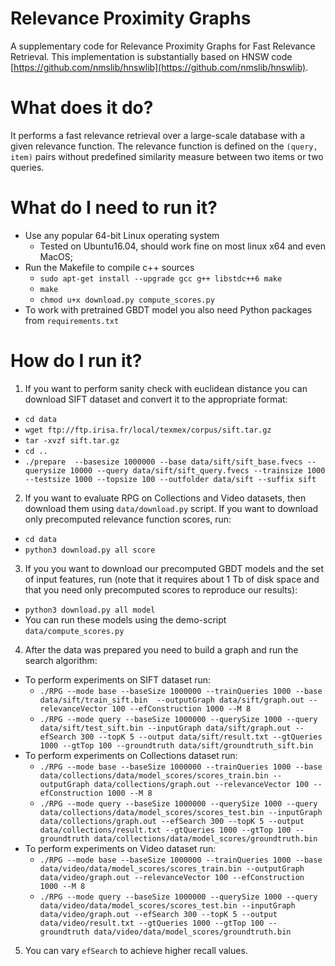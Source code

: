 # Relevance Proximity Graphs
A supplementary code for Relevance Proximity Graphs for Fast Relevance Retrieval. This implementation is substantially based on HNSW code [https://github.com/nmslib/hnswlib](https://github.com/nmslib/hnswlib).

# What does it do?
It performs a fast relevance retrieval over a large-scale database with a given relevance function. The relevance function is defined on the `(query, item)` pairs without predefined similarity measure between two items or two queries.

# What do I need to run it?
* Use any popular 64-bit Linux operating system
  * Tested on Ubuntu16.04, should work fine on most linux x64 and even MacOS;
* Run the Makefile to compile c++ sources
  * ```sudo apt-get install --upgrade gcc g++ libstdc++6 make```
  * ```make```
  * ```chmod u+x download.py compute_scores.py```
* To work with pretrained GBDT model you also need Python packages from `requirements.txt`  

# How do I run it?
1. If you want to perform sanity check with euclidean distance you can download SIFT dataset and convert it to the appropriate format:
* `cd data`
* `wget ftp://ftp.irisa.fr/local/texmex/corpus/sift.tar.gz`
* `tar -xvzf sift.tar.gz`
* `cd ..`
* `./prepare  --basesize 1000000 --base data/sift/sift_base.fvecs --querysize 10000 --query data/sift/sift_query.fvecs --trainsize 1000 --testsize 1000 --topsize 100 --outfolder data/sift --suffix sift`
2. If you want to evaluate RPG on Collections and Video datasets, then download them using `data/download.py` script. If you want to download only precomputed relevance function scores, run:
* `cd data`
* `python3 download.py all score`
3. If you you want to download our precomputed GBDT models and the set of input features, run (note that it requires about 1 Tb of disk space and that you need only precomputed scores to reproduce our results):
* `python3 download.py all model`
* You can run these models using the demo-script `data/compute_scores.py`
4. After the data was prepared you need to build a graph and run the search algorithm:
* To perform experiments on SIFT dataset run:
   * `./RPG --mode base --baseSize 1000000 --trainQueries 1000 --base data/sift/train_sift.bin  --outputGraph data/sift/graph.out --relevanceVector 100 --efConstruction 1000 --M 8`
   * `./RPG --mode query --baseSize 1000000 --querySize 1000 --query data/sift/test_sift.bin --inputGraph data/sift/graph.out --efSearch 300 --topK 5 --output data/sift/result.txt --gtQueries 1000 --gtTop 100 --groundtruth data/sift/groundtruth_sift.bin`
* To perform experiments on Collections dataset run:
   * `./RPG --mode base --baseSize 1000000 --trainQueries 1000 --base data/collections/data/model_scores/scores_train.bin --outputGraph data/collections/graph.out --relevanceVector 100 --efConstruction 1000 --M 8`
   * `./RPG --mode query --baseSize 1000000 --querySize 1000 --query data/collections/data/model_scores/scores_test.bin --inputGraph data/collections/graph.out --efSearch 300 --topK 5 --output data/collections/result.txt --gtQueries 1000 --gtTop 100 --groundtruth data/collections/data/model_scores/groundtruth.bin`
* To perform experiments on Video dataset run:
   * `./RPG --mode base --baseSize 1000000 --trainQueries 1000 --base data/video/data/model_scores/scores_train.bin --outputGraph data/video/graph.out --relevanceVector 100 --efConstruction 1000 --M 8`
   * `./RPG --mode query --baseSize 1000000 --querySize 1000 --query data/video/data/model_scores/scores_test.bin --inputGraph data/video/graph.out --efSearch 300 --topK 5 --output data/video/result.txt --gtQueries 1000 --gtTop 100 --groundtruth data/video/data/model_scores/groundtruth.bin`
5. You can vary `efSearch` to achieve higher recall values.
